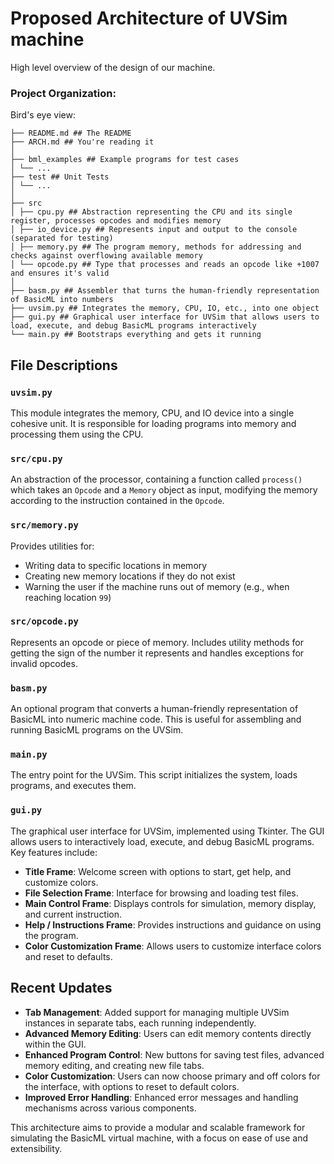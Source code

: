 # Proposed Architecture of UVSim machine

High level overview of the design of our machine.

### Project Organization:

Bird's eye view:
```
├── README.md ## The README
├── ARCH.md ## You're reading it
│
├── bml_examples ## Example programs for test cases
│ └── ...
├── test ## Unit Tests
│ └── ...
│
├── src
│ ├── cpu.py ## Abstraction representing the CPU and its single register, processes opcodes and modifies memory
│ ├── io_device.py ## Represents input and output to the console (separated for testing)
│ ├── memory.py ## The program memory, methods for addressing and checks against overflowing available memory
│ └── opcode.py ## Type that processes and reads an opcode like +1007 and ensures it's valid
│
├── basm.py ## Assembler that turns the human-friendly representation of BasicML into numbers
├── uvsim.py ## Integrates the memory, CPU, IO, etc., into one object
├── gui.py ## Graphical user interface for UVSim that allows users to load, execute, and debug BasicML programs interactively
└── main.py ## Bootstraps everything and gets it running
```


## File Descriptions

### `uvsim.py`

This module integrates the memory, CPU, and IO device into a single cohesive unit. It is responsible for loading programs into memory and processing them using the CPU.

### `src/cpu.py`

An abstraction of the processor, containing a function called `process()` which takes an `Opcode` and a `Memory` object as input, modifying the memory according to the instruction contained in the `Opcode`.

### `src/memory.py`

Provides utilities for:

- Writing data to specific locations in memory
- Creating new memory locations if they do not exist
- Warning the user if the machine runs out of memory (e.g., when reaching location `99`)

### `src/opcode.py`

Represents an opcode or piece of memory. Includes utility methods for getting the sign of the number it represents and handles exceptions for invalid opcodes.

### `basm.py`

An optional program that converts a human-friendly representation of BasicML into numeric machine code. This is useful for assembling and running BasicML programs on the UVSim.

### `main.py`

The entry point for the UVSim. This script initializes the system, loads programs, and executes them.

### `gui.py`

The graphical user interface for UVSim, implemented using Tkinter. The GUI allows users to interactively load, execute, and debug BasicML programs. Key features include:

- **Title Frame**: Welcome screen with options to start, get help, and customize colors.
- **File Selection Frame**: Interface for browsing and loading test files.
- **Main Control Frame**: Displays controls for simulation, memory display, and current instruction.
- **Help / Instructions Frame**: Provides instructions and guidance on using the program.
- **Color Customization Frame**: Allows users to customize interface colors and reset to defaults.

## Recent Updates

- **Tab Management**: Added support for managing multiple UVSim instances in separate tabs, each running independently.
- **Advanced Memory Editing**: Users can edit memory contents directly within the GUI.
- **Enhanced Program Control**: New buttons for saving test files, advanced memory editing, and creating new file tabs.
- **Color Customization**: Users can now choose primary and off colors for the interface, with options to reset to default colors.
- **Improved Error Handling**: Enhanced error messages and handling mechanisms across various components.

This architecture aims to provide a modular and scalable framework for simulating the BasicML virtual machine, with a focus on ease of use and extensibility.

